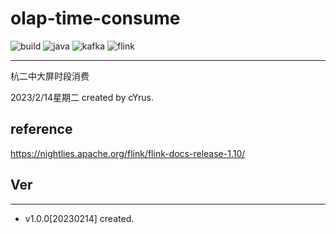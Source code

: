 # olap-time-consume

![build](https://img.shields.io/badge/build-passing-brightgreen)
![java](https://img.shields.io/badge/java-1.8-blue)
![kafka](https://img.shields.io/badge/kafka-2.4.1-663399)
![flink](https://img.shields.io/badge/flink-1.10-orange)

***
杭二中大屏时段消费

2023/2/14星期二 created by cYrus.



## reference
https://nightlies.apache.org/flink/flink-docs-release-1.10/


## Ver

***

* v1.0.0[20230214] created.

